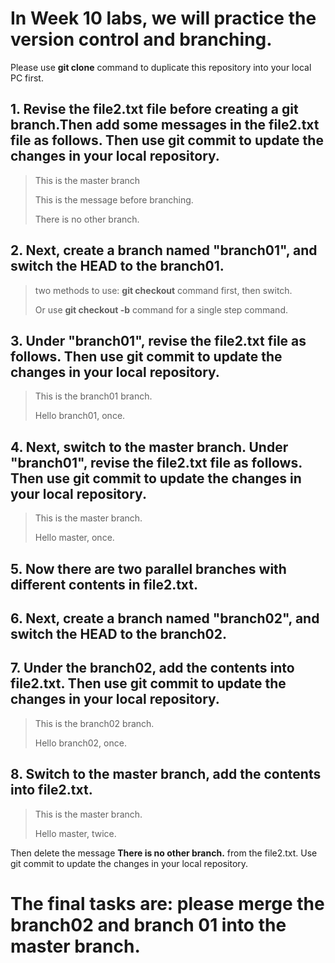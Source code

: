 
# In Week 10 labs, we will practice the version control and branching. 

Please use **git clone** command to duplicate this repository into your local PC first. 


## 1. Revise the file2.txt file before creating a git branch.Then add some messages in the file2.txt file as follows. Then use git commit to update the changes in your local repository.

>
> This is the master branch
>
> This is the message before branching.
>
> There is no other branch. 
>


## 2. Next, create a branch named "branch01", and switch the HEAD to the branch01. 

>
> two methods to use: **git checkout** command first, then switch. 
> 
> Or use **git checkout -b** command for a single step command. 
>

## 3. Under "branch01", revise the file2.txt file as follows. Then use git commit to update the changes in your local repository.

>
> This is the branch01 branch. 
>
> Hello branch01, once.
>

## 4. Next, switch to the master branch. Under "branch01", revise the file2.txt file as follows. Then use git commit to update the changes in your local repository.

>
> This is the master branch. 
>
> Hello master, once.
>

## 5. Now there are two parallel branches with different contents in file2.txt. 


## 6. Next, create a branch named "branch02", and switch the HEAD to the branch02. 


## 7. Under the branch02, add the contents into file2.txt. Then use git commit to update the changes in your local repository.

>
> This is the branch02 branch. 
>
> Hello branch02, once.
>

## 8. Switch to the master branch, add the contents into file2.txt. 

>
> This is the master branch. 
>
> Hello master, twice.
>

Then delete the message **There is no other branch.** from the file2.txt. Use git commit to update the changes in your local repository.


# The final tasks are: please merge the branch02 and branch 01 into the master branch. 



